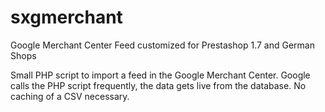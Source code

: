 # sxgmerchant

Google Merchant Center Feed customized for Prestashop 1.7 and German Shops

Small PHP script to import a feed in the Google Merchant Center. Google calls the PHP script frequently, the data gets live from the database. No caching of a CSV necessary.
